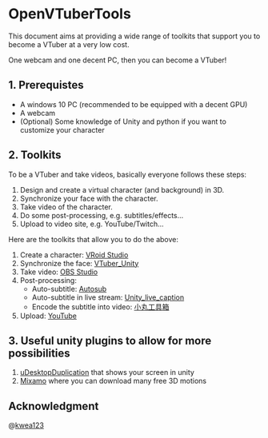 # OpenVTuberTools

This document aims at providing a wide range of toolkits that support you to become a VTuber at a very low cost.

One webcam and one decent PC, then you can become a VTuber!

## 1. Prerequistes

*  A windows 10 PC (recommended to be equipped with a decent GPU)
*  A webcam
*  (Optional) Some knowledge of Unity and python if you want to customize your character

## 2. Toolkits

To be a VTuber and take videos, basically everyone follows these steps:

1.  Design and create a virtual character (and background) in 3D.
2.  Synchronize your face with the character.
3.  Take video of the character.
4.  Do some post-processing, e.g. subtitles/effects...
5.  Upload to video site, e.g. YouTube/Twitch...

Here are the toolkits that allow you to do the above:

1.  Create a character: [VRoid Studio](https://vroid.com/studio)
2.  Synchronize the face: [VTuber_Unity](https://github.com/kwea123/VTuber_Unity)
3.  Take video: [OBS Studio](https://obsproject.com/download)
4.  Post-processing:
    *  Auto-subtitle: [Autosub](https://github.com/kwea123/autosub)
    *  Auto-subtitle in live stream: [Unity_live_caption](https://github.com/kwea123/Unity_live_caption)
    *  Encode the subtitle into video: [小丸工具箱](https://maruko.appinn.me/)
5.  Upload: [YouTube](https://www.youtube.com/)

## 3. Useful unity plugins to allow for more possibilities

1. [uDesktopDuplication](https://github.com/hecomi/uDesktopDuplication) that shows your screen in unity
2. [Mixamo](https://www.mixamo.com/#/) where you can download many free 3D motions

## Acknowledgment

@[kwea123 ](https://github.com/kwea123)
